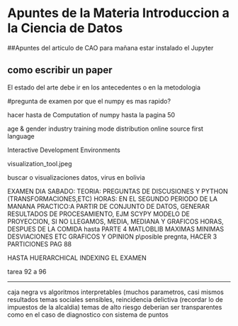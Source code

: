 ﻿# Apuntes de la Materia Introduccion a la Ciencia de Datos
##Apuntes del articulo de CAO
para mañana estar instalado el Jupyter


## como escribir un paper
El estado del arte debe ir en los antecedentes o en la metodologia


#pregunta de examen
por que el numpy es mas rapido?


hacer hasta de Computation of numpy
hasta la pagina 50

age & gender
industry
training mode distribution
online source
first language

Interactive Development Environments

visualization_tool.jpeg

 buscar o visualizaciones datos, virus en bolivia
 
 EXAMEN DIA SABADO: 
	TEORIA: PREGUNTAS DE DISCUSIONES Y PYTHON (TRANSFORMACIONES,ETC)
	HORAS: EN EL SEGUNDO PERIODO DE LA MANANA
	PRACTICO:A PARTIR DE CONJUNTO DE DATOS, GENERAR RESULTADOS DE PROCESAMIENTO, EJM SCYPY MODELO DE PROYECCION, SI NO LLEGAMOS, MEDIA, MEDIANA Y GRAFICOS
	HORAS, DESPUES DE LA COMIDA
	hasta PARTE 4 MATLOBLIB
	MAXIMAS MINIMAS DESVIACIONES ETC GRAFICOS Y OPINION
	p\posible pregnta, HACER 3 PARTICIONES PAG 88

HASTA HUERARCHICAL INDEXING EL EXAMEN
	
tarea 92 a 96
************
caja negra vs algoritmos interpretables (muchos parametros, casi mismos
   resultados
temas sociales sensibles, reincidencia delictiva (recordar lo de impuestos de la alcaldia)
temas de alto riesgo deberian ser transparentes como en el caso
   de diagnostico con sistema de puntos


